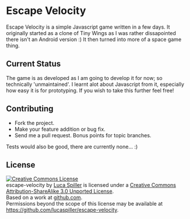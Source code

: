 # Escape Velocity

Escape Velocity is a simple Javascript game written in a few days. It originally started as a clone of Tiny Wings as I was rather dissapointed there isn't an Android version :) It then turned into more of a space game thing.

## Current Status

The game is as developed as I am going to develop it for now; so technically 'unmaintained'. I learnt alot about Javascript from it, especially how easy it is for prototyping. If you wish to take this further feel free!

## Contributing

* Fork the project.
* Make your feature addition or bug fix.
* Send me a pull request. Bonus points for topic branches.

Tests would also be good, there are currently none... :)

## License

<a rel="license" href="http://creativecommons.org/licenses/by-sa/3.0/"><img alt="Creative Commons License" style="border-width:0" src="http://i.creativecommons.org/l/by-sa/3.0/88x31.png" /></a><br /><span xmlns:dct="http://purl.org/dc/terms/" href="http://purl.org/dc/dcmitype/InteractiveResource" property="dct:title" rel="dct:type">escape-velocity</span> by <a xmlns:cc="http://creativecommons.org/ns#" href="https://github.com/lucaspiller/escape-velocity" property="cc:attributionName" rel="cc:attributionURL">Luca Spiller</a> is licensed under a <a rel="license" href="http://creativecommons.org/licenses/by-sa/3.0/">Creative Commons Attribution-ShareAlike 3.0 Unported License</a>.<br />Based on a work at <a xmlns:dct="http://purl.org/dc/terms/" href="https://github.com/lucaspiller/escape-velocity" rel="dct:source">github.com</a>.<br />Permissions beyond the scope of this license may be available at <a xmlns:cc="http://creativecommons.org/ns#" href="https://github.com/lucaspiller/escape-velocity" rel="cc:morePermissions">https://github.com/lucaspiller/escape-velocity</a>.

